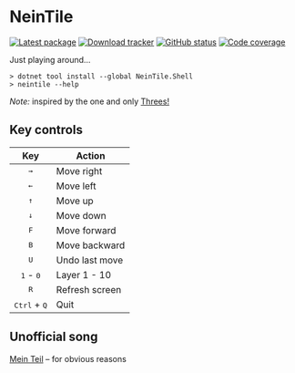﻿NeinTile
========

[![Latest package](https://img.shields.io/nuget/v/NeinTile.Shell.svg)](https://www.nuget.org/packages/NeinTile.Shell)
[![Download tracker](https://img.shields.io/nuget/dt/NeinTile.Shell.svg)](https://www.nuget.org/packages/NeinTile.Shell)
[![GitHub status](https://github.com/axelheer/nein-tile/workflows/everything/badge.svg)](https://ci.appveyor.com/project/axelheer/nein-tile/branch/master)
[![Code coverage](https://codecov.io/gh/axelheer/nein-tile/branch/master/graph/badge.svg)](https://codecov.io/gh/axelheer/nein-tile)

Just playing around...

    > dotnet tool install --global NeinTile.Shell
    > neintile --help

*Note:* inspired by the one and only [Threes!](https://en.wikipedia.org/wiki/Threes)

Key controls
--------

| Key                            | Action         |
|:------------------------------:|----------------|
| <kbd>&rarr;</kbd>              | Move right     |
| <kbd>&larr;</kbd>              | Move left      |
| <kbd>&uarr;</kbd>              | Move up        |
| <kbd>&darr;</kbd>              | Move down      |
| <kbd>F</kbd>                   | Move forward   |
| <kbd>B</kbd>                   | Move backward  |
| <kbd>U</kbd>                   | Undo last move |
| <kbd>1</kbd> - <kbd>0</kbd>    | Layer 1 - 10   |
| <kbd>R</kbd>                   | Refresh screen |
| <kbd>Ctrl</kbd> + <kbd>Q</kbd> | Quit           |

Unofficial song
---------------

[Mein Teil](https://www.youtube.com/watch?v=PBvwcH4XX6U) &ndash; for obvious reasons
